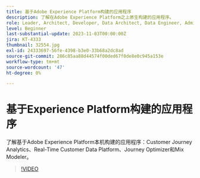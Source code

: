 ```yaml
---
title: 基于Adobe Experience Platform构建的应用程序
description: 了解在Adobe Experience Platform之上原生构建的应用程序。
role: Leader, Architect, Developer, Data Architect, Data Engineer, Admin, User
level: Beginner
last-substantial-update: 2023-11-03T00:00:00Z
jira: KT-4333
thumbnail: 32554.jpg
exl-id: 24333697-56fe-4398-b3e0-33b68a2dc8ad
source-git-commit: 286c85aa88d44574f00ded67f0de8e0c945a153e
workflow-type: tm+mt
source-wordcount: '47'
ht-degree: 0%

---
```


# 基于Experience Platform构建的应用程序

了解基于Adobe Experience Platform本机构建的应用程序：Customer Journey Analytics、Real-Time Customer Data Platform、Journey Optimizer和Mix Modeler。

>[!VIDEO](https://video.tv.adobe.com/v/3428524?learn=on&enablevpops&captions=chi_hans)

